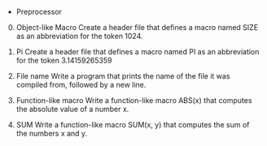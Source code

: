  - Preprocessor
 0. Object-like Macro
 Create a header file that defines a macro named SIZE as an abbreviation for the token 1024.

 1. Pi
 Create a header file that defines a macro named PI as an abbreviation for the token 3.14159265359

 2. File name
 Write a program that prints the name of the file it was compiled from, followed by a new line.

 3. Function-like macro
 Write a function-like macro ABS(x) that computes the absolute value of a number x.

 4. SUM
 Write a function-like macro SUM(x, y) that computes the sum of the numbers x and y.


